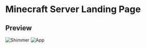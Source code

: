 # Minecraft Server Landing Page

## Preview
![Shimmer](https://i.imgur.com/1i4pcol.png)
![App](https://i.imgur.com/bkjshIp.png)
